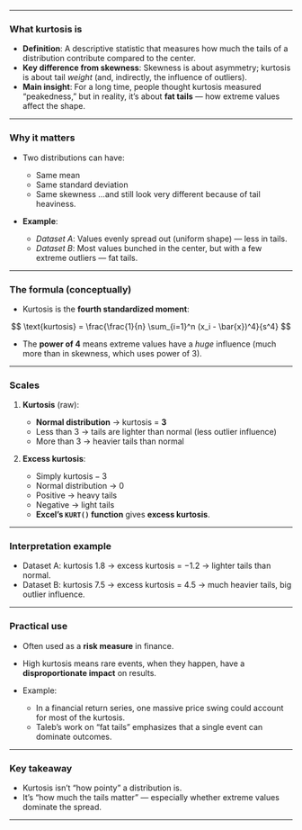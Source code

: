 
---

### **What kurtosis is**

* **Definition**: A descriptive statistic that measures how much the tails of a distribution contribute compared to the center.
* **Key difference from skewness**: Skewness is about asymmetry; kurtosis is about tail *weight* (and, indirectly, the influence of outliers).
* **Main insight**: For a long time, people thought kurtosis measured “peakedness,” but in reality, it’s about **fat tails** — how extreme values affect the shape.

---

### **Why it matters**

* Two distributions can have:

  * Same mean
  * Same standard deviation
  * Same skewness
    …and still look very different because of tail heaviness.
* **Example**:

  * *Dataset A*: Values evenly spread out (uniform shape) — less in tails.
  * *Dataset B*: Most values bunched in the center, but with a few extreme outliers — fat tails.

---

### **The formula (conceptually)**

* Kurtosis is the **fourth standardized moment**:

$$
\text{kurtosis} = \frac{\frac{1}{n} \sum_{i=1}^n (x_i - \bar{x})^4}{s^4}
$$

* The **power of 4** means extreme values have a *huge* influence (much more than in skewness, which uses power of 3).

---

### **Scales**

1. **Kurtosis** (raw):

   * **Normal distribution** → kurtosis = **3**
   * Less than 3 → tails are lighter than normal (less outlier influence)
   * More than 3 → heavier tails than normal
2. **Excess kurtosis**:

   * Simply $\text{kurtosis} - 3$
   * Normal distribution → 0
   * Positive → heavy tails
   * Negative → light tails
   * **Excel’s `KURT()` function** gives **excess kurtosis**.

---

### **Interpretation example**

* Dataset A: kurtosis 1.8 → excess kurtosis = −1.2 → lighter tails than normal.
* Dataset B: kurtosis 7.5 → excess kurtosis = 4.5 → much heavier tails, big outlier influence.

---

### **Practical use**

* Often used as a **risk measure** in finance.
* High kurtosis means rare events, when they happen, have a **disproportionate impact** on results.
* Example:

  * In a financial return series, one massive price swing could account for most of the kurtosis.
  * Taleb’s work on “fat tails” emphasizes that a single event can dominate outcomes.

---

### **Key takeaway**

* Kurtosis isn’t “how pointy” a distribution is.
* It’s “how much the tails matter” — especially whether extreme values dominate the spread.

---


